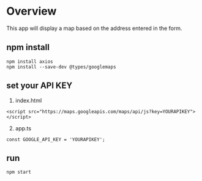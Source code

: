 # Overview

This app will display a map based on the address entered in the form.

## npm install

```
npm install axios
npm install --save-dev @types/googlemaps
```

## set your API KEY

1. index.html

```
<script src="https://maps.googleapis.com/maps/api/js?key=YOURAPIKEY"></script>
```

2. app.ts

```
const GOOGLE_API_KEY = 'YOURAPIKEY';
```

## run

```
npm start
```
